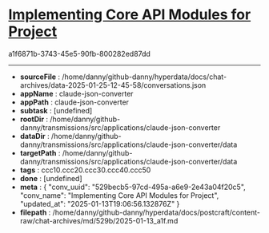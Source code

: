 # [Implementing Core API Modules for Project](https://claude.ai/chat/529becb5-97cd-495a-a6e9-2e43a04f20c5)

a1f6871b-3743-45e5-90fb-800282ed87dd



---

* **sourceFile** : /home/danny/github-danny/hyperdata/docs/chat-archives/data-2025-01-25-12-45-58/conversations.json
* **appName** : claude-json-converter
* **appPath** : claude-json-converter
* **subtask** : [undefined]
* **rootDir** : /home/danny/github-danny/transmissions/src/applications/claude-json-converter
* **dataDir** : /home/danny/github-danny/transmissions/src/applications/claude-json-converter/data
* **targetPath** : /home/danny/github-danny/transmissions/src/applications/claude-json-converter/data
* **tags** : ccc10.ccc20.ccc30.ccc40.ccc50
* **done** : [undefined]
* **meta** : {
  "conv_uuid": "529becb5-97cd-495a-a6e9-2e43a04f20c5",
  "conv_name": "Implementing Core API Modules for Project",
  "updated_at": "2025-01-13T19:06:56.132876Z"
}
* **filepath** : /home/danny/github-danny/hyperdata/docs/postcraft/content-raw/chat-archives/md/529b/2025-01-13_a1f.md